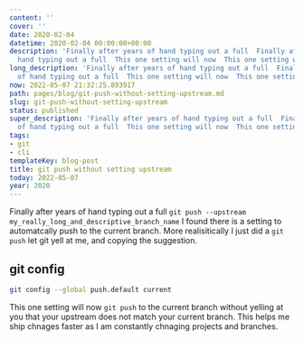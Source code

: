 ```yaml
---
content: ''
cover: ''
date: 2020-02-04
datetime: 2020-02-04 00:00:00+00:00
description: 'Finally after years of hand typing out a full  Finally after years of
  hand typing out a full  This one setting will now  This one setting will now '
long_description: 'Finally after years of hand typing out a full  Finally after years
  of hand typing out a full  This one setting will now  This one setting will now '
now: 2022-05-07 21:32:25.893917
path: pages/blog/git-push-without-setting-upstream.md
slug: git-push-without-setting-upstream
status: published
super_description: 'Finally after years of hand typing out a full  Finally after years
  of hand typing out a full  This one setting will now  This one setting will now '
tags:
- git
- cli
templateKey: blog-post
title: git push without setting upstream
today: 2022-05-07
year: 2020
---
```


Finally after years of hand typing out a full `git push --upstream
my_really_long_and_descriptive_branch_name` I found there is a setting to
automatcally push to the current branch. More realisitically I just did a `git
push` let git yell at me, and copying the suggestion.

## git config

``` bash
git config --global push.default current
```

This one setting will now `git push` to the current branch without yelling at
you that your upstream does not match your current branch.  This helps me ship
chnages faster as I am constantly chnaging projects and branches.